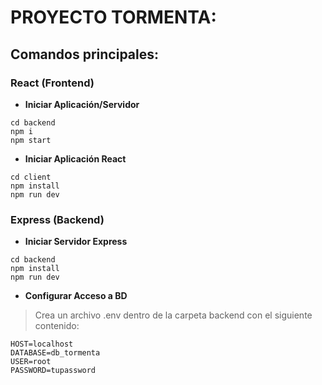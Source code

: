 # PROYECTO TORMENTA:

## Comandos principales:

### React (Frontend)

- **Iniciar Aplicación/Servidor**
```
cd backend
npm i
npm start
```

- **Iniciar Aplicación React**
```
cd client
npm install
npm run dev
```

### Express (Backend)

- **Iniciar Servidor Express**
```
cd backend
npm install
npm run dev
```

- **Configurar Acceso a BD**
> Crea un archivo .env dentro de la carpeta backend con el siguiente contenido:

```
HOST=localhost
DATABASE=db_tormenta
USER=root
PASSWORD=tupassword
```